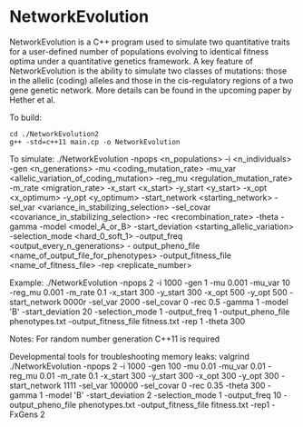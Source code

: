# NetworkEvolution

NetworkEvolution is a C++ program used to simulate two quantitative traits for a user-defined number of populations evolving to identical fitness optima under a quantitative genetics framework. A key feature of NetworkEvolution is the ability to simulate two classes of mutations: those in the allelic (coding) alleles and those in the cis-regulatory regions of a two gene genetic network. More details can be found in the upcoming paper by Hether et al. 


To build: 
```
cd ./NetworkEvolution2
g++ -std=c++11 main.cp -o NetworkEvolution
```

To simulate:
./NetworkEvolution -npops <n_populations> -i <n_individuals> -gen <n_generations> -mu <coding_mutation_rate> -mu_var <allelic_variation_of_coding_mutation> -reg_mu <regulation_mutation_rate> -m_rate <migration_rate> -x_start <x_start> -y_start <y_start> -x_opt <x_optimum> -y_opt <y_optimum> -start_network <starting_network> -sel_var <variance_in_stabilizing_selection> -sel_covar <covariance_in_stabilizing_selection> -rec <recombination_rate> -theta <theta> -gamma <gamma> -model <model_A_or_B> -start_deviation <starting_allelic_variation> -selection_mode <hard_0_soft_1> -output_freq <output_every_n_generations> - output_pheno_file <name_of_output_file_for_phenotypes> -output_fitness_file <name_of_fitness_file> -rep <replicate_number>

Example:
./NetworkEvolution -npops 2 -i 1000 -gen 1 -mu 0.001 -mu_var 10 -reg_mu 0.001 -m_rate 0.1 -x_start 300 -y_start 300 -x_opt 500 -y_opt 500 -start_network 0000r -sel_var 2000 -sel_covar 0 -rec 0.5 -gamma 1 -model 'B' -start_deviation 20 -selection_mode 1 -output_freq 1 -output_pheno_file phenotypes.txt -output_fitness_file fitness.txt -rep 1 -theta 300

Notes:
For random number generation C++11 is required


Developmental tools for troubleshooting memory leaks:
valgrind ./NetworkEvolution -npops 2 -i 1000 -gen 100 -mu 0.01 -mu_var 0.01 -reg_mu 0.01 -m_rate 0.1 -x_start 300 -y_start 300 -x_opt 300 -y_opt 300 -start_network 1111 -sel_var 100000 -sel_covar 0 -rec 0.35 -theta 300 -gamma 1 -model 'B' -start_deviation 2 -selection_mode 1 -output_freq 10 -output_pheno_file phenotypes.txt -output_fitness_file fitness.txt -rep1 -FxGens 2



